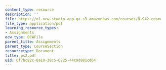 ```yaml
---
content_type: resource
description: ''
file: https://ol-ocw-studio-app-qa.s3.amazonaws.com/courses/8-942-cosmology-fall-2001/6f7bc82c0a1838c5622544c9d881cd64_ps2.pdf
file_type: application/pdf
learning_resource_types:
- Assignments
ocw_type: OCWFile
parent_title: Assignments
parent_type: CourseSection
resourcetype: Document
title: ps2.pdf
uid: 6f7bc82c-0a18-38c5-6225-44c9d881cd64
---
```


